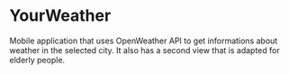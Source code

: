 # YourWeather
Mobile application that uses OpenWeather API to get informations about weather in the selected city. It also has a second view that is adapted for elderly people.
